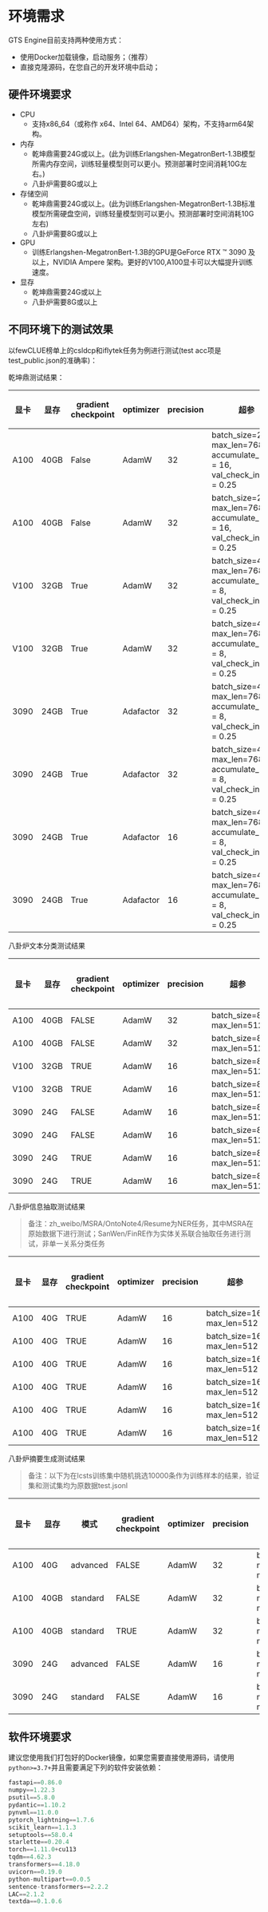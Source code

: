# 环境需求

GTS Engine目前支持两种使用方式：

- 使用Docker加载镜像，启动服务；（推荐）
- 直接克隆源码，在您自己的开发环境中启动；

## 硬件环境要求

- CPU
  - 支持x86_64（或称作 x64、Intel 64、AMD64）架构，不支持arm64架构。
- 内存
  - 乾坤鼎需要24G或以上。(此为训练Erlangshen-MegatronBert-1.3B模型所需内存空间，训练轻量模型则可以更小。预测部署时空间消耗10G左右。)
  - 八卦炉需要8G或以上
- 存储空间
  - 乾坤鼎需要24G或以上。(此为训练Erlangshen-MegatronBert-1.3B标准模型所需硬盘空间，训练轻量模型则可以更小。预测部署时空间消耗10G左右)
  - 八卦炉需要8G或以上
- GPU
  - 训练Erlangshen-MegatronBert-1.3B的GPU是GeForce RTX ™ 3090 及以上，NVIDIA Ampere 架构。更好的V100,A100显卡可以大幅提升训练速度。
- 显存
  -  乾坤鼎需要24G或以上
  -  八卦炉需要8G或以上

## 不同环境下的测试效果

以fewCLUE榜单上的csldcp和iflytek任务为例进行测试(test acc项是test_public.json的准确率)：

乾坤鼎测试结果：

| 显卡 | 显存 | gradient checkpoint | optimizer | precision | 超参 | 任务 | 耗费时间(min) | total training step | final epoch | test acc |
| ---- | --- | ------------------- | --------- | --------- | ---- | --- | ------------- | ------------------- | ----------- | -------- |
| A100 | 40GB | False | AdamW | 32 | batch_size=2, max_len=768, accumulate_batch = 16, val_check_internal = 0.25 | csldcp  | 62 | 837 | 5 | 64.76 |
| A100 | 40GB | False | AdamW | 32 | batch_size=2, max_len=768, accumulate_batch = 16, val_check_internal = 0.25 | iflytek | 57 | 1450 | 6 | 54.15 |
| V100 | 32GB | True | AdamW | 32 | batch_size=4, max_len=768, accumulate_batch = 8, val_check_internal = 0.25 | csldcp | 168 | 837 | 6 | 64.59 |
| V100 | 32GB | True | AdamW | 32 | batch_size=4, max_len=768, accumulate_batch = 8, val_check_internal = 0.25 | iflytek | 165 | 1450 | 6 | 54.03 |
| 3090 | 24GB | True | Adafactor | 32 | batch_size=4, max_len=768, accumulate_batch = 8, val_check_internal = 0.25 | csldcp  | 381 | 837 | 24 | 64.87 |
| 3090 | 24GB | True | Adafactor | 32 | batch_size=4, max_len=768, accumulate_batch = 8, val_check_internal = 0.25 | iflytek | 217 | 1450 | 11 | 53.52 |
| 3090 | 24GB | True | Adafactor | 16 | batch_size=4, max_len=768, accumulate_batch = 8, val_check_internal = 0.25 | csldcp  | 217 | 837 | 17 | 64.20 |
| 3090 | 24GB | True | Adafactor | 16 | batch_size=4, max_len=768, accumulate_batch = 8, val_check_internal = 0.25 | iflytek | 231 | 1450 | 16 | 53.63 |

八卦炉文本分类测试结果

| 显卡 | 显存 | gradient checkpoint | optimizer | precision | 超参                      | 任务    | 真实显存占用(G) | 耗费时间(min) | total training step | final epoch | test acc |
| ---- | ---- | ------------------- | --------- | --------- | ------------------------- | ------- | --------------- | ------------- | ------------------- | ----------- | -------- |
| A100 | 40GB | FALSE               | AdamW     | 32        | batch_size=8, max_len=512 | csldcp  | 14.77           | 18            | 3184                   | 5        | 60.58    |
| A100 | 40GB | FALSE               | AdamW     | 32        | batch_size=8, max_len=512 | iflytek | 14.77           | 32            | 5494                   | 5        | 51.12    |
| V100 | 32GB | TRUE                | AdamW     | 16        | batch_size=8, max_len=512 | csldcp  | 5.25            | 25            | 3189                   | 5        | 61.74    |
| V100 | 32GB | TRUE                | AdamW     | 16        | batch_size=8, max_len=512 | iflytek | 5.25            | 38            | 5489                   | 5        | 51.63    |
| 3090 | 24G  | FALSE               | AdamW     | 16        | batch_size=8, max_len=512 | csldcp  | 15.36           | 25            | 3189                   | 5        | 60.74    |
| 3090 | 24G  | FALSE               | AdamW     | 16        | batch_size=8, max_len=512 | iflytek | 15.36           | 43            | 5494                   | 5        | 51.36    |
| 3090 | 24G  | TRUE                | AdamW     | 16        | batch_size=8, max_len=512 | csldcp  | 6.29            | 29            | 3184                   | 5        | 60.52    |
| 3090 | 24G  | TRUE                | AdamW     | 16        | batch_size=8, max_len=512 | iflytek | 6.29            | 50            | 5484                   | 5        | 51.1     |

八卦炉信息抽取测试结果

> 备注：zh_weibo/MSRA/OntoNote4/Resume为NER任务，其中MSRA在原始数据下进行测试；SanWen/FinRE作为实体关系联合抽取任务进行测试，非单一关系分类任务

| 显卡 | 显存 | gradient checkpoint | optimizer | precision | 超参                      | 任务    | 真实显存占用(G) | 耗费时间(min) | total training step | final epoch | test f1 |
| ---- | ---- | ------------------- | --------- | --------- | ------------------------- | ------- | --------------- | ------------- | ------------------- | ----------- | -------- |
| A100 | 40G  | TRUE                | AdamW     | 16        | batch_size=16, max_len=512 | zh_weibo | 6.32            | 5            | 960                   | 12        | 0.6756     |
| A100 | 40G  | TRUE                | AdamW     | 16        | batch_size=16, max_len=512 | MSRA | 21.54            | 39            | 15480                   | 6        | 0.9337     |
| A100 | 40G  | TRUE                | AdamW     | 16        | batch_size=16, max_len=512 | OntoNote4 | 13.95            | 19            | 6380                   | 7        | 0.8653     |
| A100 | 40G  | TRUE                | AdamW     | 16        | batch_size=16, max_len=512 | Resume | 7.26            | 17            | 5000                   | 21        | 0.9614     |
| A100 | 40G  | TRUE                | AdamW     | 16        | batch_size=16, max_len=512 | SanWen | 9.25            | 23            | 9680                   | 9        | 0.2704     |
| A100 | 40G  | TRUE                | AdamW     | 16        | batch_size=16, max_len=512 | FinRE | 5.60           | 18            | 3060                   | 8        | 0.4692     |



八卦炉摘要生成测试结果

> 备注：以下为在lcsts训练集中随机挑选10000条作为训练样本的结果，验证集和测试集均为原数据test.jsonl


| 显卡 | 显存 | 模式 | gradient checkpoint | optimizer | precision | 超参                      | 任务    | 真实显存占用(G) | 耗费时间(min) | total training step | final epoch | test rougeL f1 |
| ---- | ---- | ---- | ------------------- | --------- | --------- | ------------------------- | ------- | --------------- | ------------- | ------------------- | ----------- | -------- |
| A100 | 40G  |  advanced | FALSE               | AdamW     | 32        | batch_size=8, max_enc_len=128, max_dec_len=64 | lcsts  | 43.52           | 69        | 7499                   | 6        | 33.04    |
| A100 | 40GB | standard | FALSE               | AdamW     | 32        | batch_size=8, max_enc_len=128, max_dec_len=64 | lcsts  | 26.55           | 42        | 7499                   | 6        | 32.28    |
| A100 | 40GB | standard | TRUE                | AdamW     | 32        | batch_size=8, max_enc_len=128, max_dec_len=64 | lcsts  | 20.56           | 44        | 7499                   | 6        | 32.28    |
| 3090 | 24G  | advanced | FALSE               | AdamW     | 16        | batch_size=8, max_enc_len=128, max_dec_len=64 | lcsts  | 43.52           | 65        | 7499                   | 6        | 32.96    |
| 3090 | 24G  | standard | FALSE               | AdamW     | 16        | batch_size=8, max_enc_len=128, max_dec_len=64 | lcsts  | 23.68           | 42        | 7499                   | 6        | 32.27    |



## 软件环境要求

建议您使用我们打包好的Docker镜像，如果您需要直接使用源码，请使用`python>=3.7+`并且需要满足下列的软件安装依赖：

```python
fastapi==0.86.0
numpy==1.22.3
psutil==5.8.0
pydantic==1.10.2
pynvml==11.0.0
pytorch_lightning==1.7.6
scikit_learn==1.1.3
setuptools==58.0.4
starlette==0.20.4
torch==1.11.0+cu113
tqdm==4.62.3
transformers==4.18.0
uvicorn==0.19.0
python-multipart==0.0.5
sentence-transformers==2.2.2
LAC==2.1.2
textda==0.1.0.6
```
